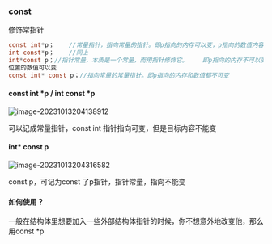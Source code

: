 ### const

修饰常指针

```c
const int*p；    //常量指针，指向常量的指针。即p指向的内存可以变，p指向的数值内容不可变 
int const*p；    //同上
int*const p；//指针常量，本质是一个常量，而用指针修饰它。    即p指向的内存不可以变，但是p内存 
位置的数值可以变
const int* const p；//指向常量的常量指针。即p指向的内存和数值都不可变
```

#### const int *p / int const *p

![image-20231013204138912](https://pic.imgdb.cn/item/65293b09c458853aeff07908)

可以记成常量指针，const int 指针指向可变，但是目标内容不能变

#### int* const p

![image-20231013204316582](https://pic.imgdb.cn/item/65293b64c458853aeff1bcce)

const p，可记为const 了p指针，指针常量，指向不能变



#### 如何使用？

一般在结构体里想要加入一些外部结构体指针的时候，你不想意外地改变他，那么用const *p





